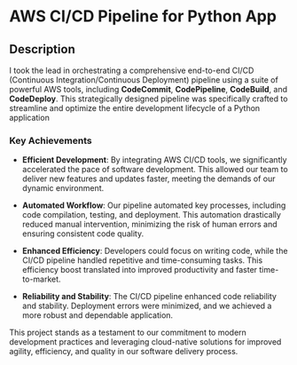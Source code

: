 # AWS CI/CD Pipeline for Python App

## Description

I took the lead in orchestrating a comprehensive end-to-end CI/CD (Continuous Integration/Continuous Deployment) pipeline using a suite of powerful AWS tools, including **CodeCommit**, **CodePipeline**, **CodeBuild**, and **CodeDeploy**. This strategically designed pipeline was specifically crafted to streamline and optimize the entire development lifecycle of a Python application

### Key Achievements

- **Efficient Development**: By integrating AWS CI/CD tools, we significantly accelerated the pace of software development. This allowed our team to deliver new features and updates faster, meeting the demands of our dynamic environment.

- **Automated Workflow**: Our pipeline automated key processes, including code compilation, testing, and deployment. This automation drastically reduced manual intervention, minimizing the risk of human errors and ensuring consistent code quality.

- **Enhanced Efficiency**: Developers could focus on writing code, while the CI/CD pipeline handled repetitive and time-consuming tasks. This efficiency boost translated into improved productivity and faster time-to-market.

- **Reliability and Stability**: The CI/CD pipeline enhanced code reliability and stability. Deployment errors were minimized, and we achieved a more robust and dependable application.

This project stands as a testament to our commitment to modern development practices and leveraging cloud-native solutions for improved agility, efficiency, and quality in our software delivery process.
